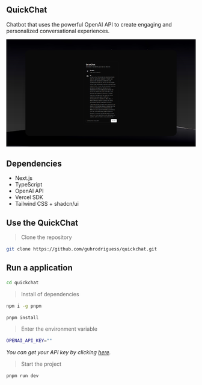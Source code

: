 ## QuickChat
Chatbot that uses the powerful OpenAI API to create engaging and personalized conversational experiences.

<img src="./public/quickchat.png" />

## Dependencies
- Next.js
- TypeScript
- OpenAI API
- Vercel SDK
- Tailwind CSS + shadcn/ui

## Use the QuickChat

> Clone the repository

```bash
git clone https://github.com/guhrodriguess/quickchat.git
```

## Run a application

```bash
cd quickchat
```

> Install of dependencies

```bash
npm i -g pnpm
```

```bash
pnpm install
```

> Enter the environment variable

```bash
OPENAI_API_KEY=""
```
_You can get your API key by clicking [here](https://openai.com/blog/openai-api)._

> Start the project

```bash
pnpm run dev
```
